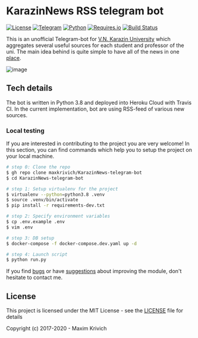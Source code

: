 # KarazinNews RSS telegram bot
[![License](https://img.shields.io/badge/license-MIT%20license-green.svg?style=flat)]()
[![Telegram](https://img.shields.io/badge/telegram-channel-orange.svg?style=flat)](https://t.me/karazina)
[![Python](https://img.shields.io/badge/python-3.8-blue.svg?style=flat)]()
[![Requires.io](https://requires.io/github/maxkrivich/KarazinNews-telegram-bot/requirements.svg?branch=master&style=flat)](https://requires.io/github/maxkrivich/KarazinNews-telegram-bot/requirements/?branch=master)
[![Build Status](https://travis-ci.org/maxkrivich/KarazinNews-telegram-bot.svg?branch=master)](https://travis-ci.org/maxkrivich/KarazinNews-telegram-bot)


This is an unofficial Telegram-bot for [V.N. Karazin University](http://univer.kharkov.ua/en) which aggregates several useful sources for each student and professor of the uni. The main idea behind is quite simple to have all of the news in one [place](https://t.me/karazina).

![image](https://user-images.githubusercontent.com/12199867/101933467-87ac6c00-3bdc-11eb-97e9-9d2364435f98.png)


## Tech details
The bot is written in Python 3.8 and deployed into Heroku Cloud with Travis CI. In the current implementation, bot are using RSS-feed of various new sources.


### Local testing
If you are interested in contributing to the project you are very welcome! In this section, you can find commands which help you to setup the project on your local machine.

```bash
# step 0: Clone the repo
$ gh repo clone maxkrivich/KarazinNews-telegram-bot
$ cd KarazinNews-telegram-bot

# step 1: Setup virtualenv for the project
$ virtualenv --python=python3.8 .venv
$ source .venv/bin/activate
$ pip install -r requirements-dev.txt

# step 2: Specify environment variables
$ cp .env.example .env
$ vim .env

# step 3: DB setup
$ docker-compose -f docker-compose.dev.yaml up -d

# step 4: Launch script
$ python run.py

```

If you find [bugs] or have [suggestions] about improving the module, don't hesitate to contact me.

## License

This project is licensed under the MIT License - see the [LICENSE](https://github.com/maxkrivich/KarazinNews-telegram-bot/blob/master/LICENSE) file for details

Copyright (c) 2017-2020 - Maxim Krivich


[bugs]: <https://github.com/maxkrivich/KarazinNews-telegram-bot/issues>
[suggestions]: <https://github.com/maxkrivich/KarazinNews-telegram-bot/issues>
